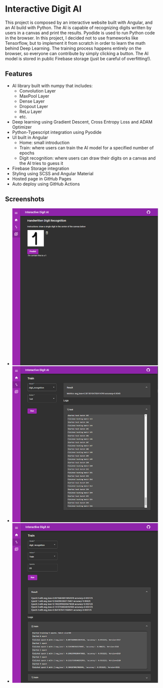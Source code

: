# Interactive Digit AI

This project is composed by an interactive website built with Angular, and an AI build with Python. The AI is capable of
recognizing digits written by users in a canvas and print the results. Pyodide is used to run Python code in the
browser.
In this project, I decided not to use frameworks like Tensorflow, but to implement it from scratch in order to learn the
math behind Deep Learning.
The training process happens entirely on the browser, so everyone can contribute by simply clicking a button. The AI 
model is stored in public Firebase storage (just be careful of overfitting!).

## Features
* AI library built with numpy that includes:
  * Convolution Layer
  * MaxPool Layer
  * Dense Layer
  * Dropout Layer
  * ReLu Layer
  * etc.
* Deep learning using Gradient Descent, Cross Entropy Loss and ADAM Optimizer
* Python-Typescript integration using Pyodide
* UI built in Angular
  * Home: small introduction
  * Train: where users can train the AI model for a specified number of epochs
  * Digit recognition: where users can draw their digits on a canvas and the AI tries to guess it
* Firebase Storage integration
* Styling using SCSS and Angular Material
* Hosted page in GitHub Pages
* Auto deploy using GitHub Actions

## Screenshots
* ![In action](https://github.com/cau777/InteractiveDigitAI/blob/master/Screenshots/Action.png)
* ![Test](https://github.com/cau777/InteractiveDigitAI/blob/master/Screenshots/Test.png)
* ![Train](https://github.com/cau777/InteractiveDigitAI/blob/master/Screenshots/Train.png)